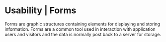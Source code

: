 # Usability | Forms

Forms are graphic structures containing elements for displaying and storing information. Forms are a common tool used in interaction with application users and visitors
and the data is normally post back to a server for storage.

<br>